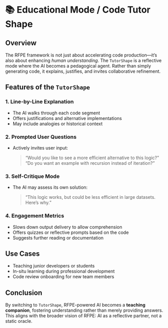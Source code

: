 # 📚 Educational Mode / Code Tutor Shape

## Overview
The RFPE framework is not just about accelerating code production—it’s also about enhancing *human understanding*. The `TutorShape` is a reflective mode where the AI becomes a pedagogical agent. Rather than simply generating code, it explains, justifies, and invites collaborative refinement.

## Features of the `TutorShape`

### 1. Line-by-Line Explanation
- The AI walks through each code segment
- Offers justifications and alternative implementations
- May include analogies or historical context

### 2. Prompted User Questions
- Actively invites user input:
  > “Would you like to see a more efficient alternative to this logic?”
  > “Do you want an example with recursion instead of iteration?”

### 3. Self-Critique Mode
- The AI may assess its own solution:
  > “This logic works, but could be less efficient in large datasets. Here’s why.”

### 4. Engagement Metrics
- Slows down output delivery to allow comprehension
- Offers quizzes or reflective prompts based on the code
- Suggests further reading or documentation

## Use Cases
- Teaching junior developers or students
- In-situ learning during professional development
- Code review onboarding for new team members

## Conclusion
By switching to `TutorShape`, RFPE-powered AI becomes a **teaching companion**, fostering understanding rather than merely providing answers. This aligns with the broader vision of RFPE: AI as a reflective partner, not a static oracle.

